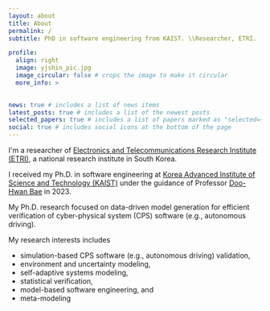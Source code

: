 ```yaml
---
layout: about
title: About
permalink: /
subtitle: PhD in software engineering from KAIST. \\Researcher, ETRI. 

profile:
  align: right
  image: yjshin_pic.jpg
  image_circular: false # crops the image to make it circular
  more_info: >
    

news: true # includes a list of news items
latest_posts: true # includes a list of the newest posts
selected_papers: true # includes a list of papers marked as "selected={true}"
social: true # includes social icons at the bottom of the page
---
```


I'm a researcher of [Electronics and Telecommunications Research Institute (ETRI)](https://www.etri.re.kr/eng/main/main.etri), a national research institute in South Korea. 

I received my Ph.D. in software engineering at [Korea Advanced Institute of Science and Technology (KAIST)](https://www.kaist.ac.kr/en/) under the guidance of Professor [Doo-Hwan Bae](https://cs.kaist.ac.kr/people/view?idx=12&kind=faculty&menu=170) in 2023. 

My Ph.D. research focused on data-driven model generation for efficient verification of cyber-physical system (CPS) software (e.g., autonomous driving). 

My research interests includes
* simulation-based CPS software (e.g., autonomous driving) validation,
* environment and uncertainty modeling,
* self-adaptive systems modeling, 
* statistical verification,
* model-based software engineering, and
* meta-modeling